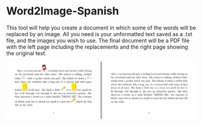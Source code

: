 # Word2Image-Spanish
This tool will help you create a document in which some of the words will be replaced by an image. All you need is your unformatted text saved as a .txt file, and the images you wish to use. The final document will be a PDF file with the left page including the replacements and the right page showing the original text. 

![Example result](/media/front2.png?raw=true "Example result")
